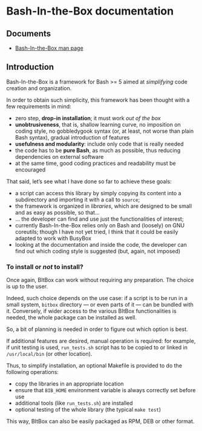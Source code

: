 # Bash-In-the-Box documentation


## Documents
* [Bash-In-the-Box man page](Bash-In-the-Box.7.md)


## Introduction

Bash-In-the-Box is a framework for Bash >= 5 aimed at *simplifying* code creation and organization.

In order to obtain such simplicity, this framework has been thought with a few requirements in mind:

* zero step, **drop-in installation**; it must work *out of the box*
* **unobtrusiveness**, that is, shallow learning curve, no imposition on coding style, no gobbledygook syntax (or, at least, not worse than plain Bash syntax), gradual introduction of features
* **usefulness and modularity**: include only code that is really needed
* the code has to be **pure Bash**, as much as possible, thus reducing dependencies on external software
* at the same time, good coding practices and readability must be encouraged

That said, let’s see what I have done so far to achieve these goals:

* a script can access this library by simply copying its content into a subdirectory and importing it with a call to `source`;
* the framework is organized in *libraries*, which are designed to be small and as easy as possible, so that...
* ... the developer can find and use just the functionalities of interest;
* currently Bash-In-the-Box relies only on Bash and (loosely) on GNU coreutils; though I have not yet tried, I think that it could be easily adapted to work with BusyBox
* looking at the documentation and inside the code, the developer can find out which coding style is suggested (but, again, not imposed)


### To install or *not* to install?

Once again, BItBox can work without requiring any preparation. The choice is up to the user.

Indeed, such choice depends on the use case: if a script is to be run in a small system, `bitbox` directory — or even parts of it — can be bundled with it. Conversely, if wider access to the various BItBox functionalities is needed, the whole package can be installed as well.

So, a bit of planning is needed in order to figure out which option is best.

If additional features are desired, manual operation is required: for example, if unit testing is used, `run_tests.sh` script has to be copied to or linked in `/usr/local/bin` (or other location).

Thus, to simplify installation, an optional Makefile is provided to do the following operations:

* copy the libraries in an appropriate location
* ensure that `BIB_HOME` environment variable is always correctly set before use
* additional tools (like `run_tests.sh`) are installed
* optional testing of the whole library (the typical `make test`)

This way, BItBox can also be easily packaged as RPM, DEB or other format.

